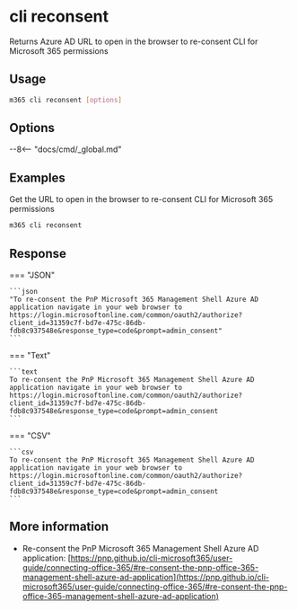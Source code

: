 # cli reconsent

Returns Azure AD URL to open in the browser to re-consent CLI for Microsoft 365 permissions

## Usage

```sh
m365 cli reconsent [options]
```

## Options

--8<-- "docs/cmd/_global.md"

## Examples

Get the URL to open in the browser to re-consent CLI for Microsoft 365 permissions

```sh
m365 cli reconsent
```

## Response

=== "JSON"

    ```json
    "To re-consent the PnP Microsoft 365 Management Shell Azure AD application navigate in your web browser to https://login.microsoftonline.com/common/oauth2/authorize?client_id=31359c7f-bd7e-475c-86db-fdb8c937548e&response_type=code&prompt=admin_consent"
    ```

=== "Text"

    ```text
    To re-consent the PnP Microsoft 365 Management Shell Azure AD application navigate in your web browser to https://login.microsoftonline.com/common/oauth2/authorize?client_id=31359c7f-bd7e-475c-86db-fdb8c937548e&response_type=code&prompt=admin_consent
    ```

=== "CSV"

    ```csv
    To re-consent the PnP Microsoft 365 Management Shell Azure AD application navigate in your web browser to https://login.microsoftonline.com/common/oauth2/authorize?client_id=31359c7f-bd7e-475c-86db-fdb8c937548e&response_type=code&prompt=admin_consent
    ```

## More information

- Re-consent the PnP Microsoft 365 Management Shell Azure AD application: [https://pnp.github.io/cli-microsoft365/user-guide/connecting-office-365/#re-consent-the-pnp-office-365-management-shell-azure-ad-application](https://pnp.github.io/cli-microsoft365/user-guide/connecting-office-365/#re-consent-the-pnp-office-365-management-shell-azure-ad-application)
